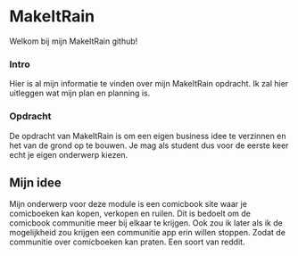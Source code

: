 # MakeItRain

Welkom bij mijn MakeItRain github!

### Intro

Hier is al mijn informatie te vinden over mijn MakeItRain opdracht. Ik zal hier uitleggen wat mijn plan en planning is.

### Opdracht

De opdracht van MakeItRain is om een eigen business idee te verzinnen en het van de grond op te bouwen. Je mag als student dus voor de eerste keer echt je eigen onderwerp kiezen.

## Mijn idee

Mijn onderwerp voor deze module is een comicbook site waar je comicboeken kan kopen, verkopen en ruilen. Dit is bedoelt om de comicbook communitie meer bij elkaar te krijgen. Ook zou ik later als ik de mogelijkheid zou krijgen een communitie app erin willen stoppen. Zodat de communitie over comicboeken kan praten. Een soort van reddit.
